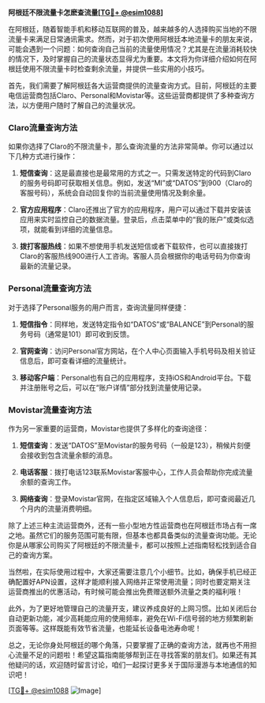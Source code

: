**阿根廷不限流量卡怎麽查流量[[TG💪+ @esim1088](https://t.me/s/esim1088)]**

在阿根廷，随着智能手机和移动互联网的普及，越来越多的人选择购买当地的不限流量卡来满足日常通讯需求。然而，对于初次使用阿根廷本地流量卡的朋友来说，可能会遇到一个问题：如何查询自己当前的流量使用情况？尤其是在流量消耗较快的情况下，及时掌握自己的流量状态显得尤为重要。本文将为你详细介绍如何在阿根廷使用不限流量卡时检查剩余流量，并提供一些实用的小技巧。

首先，我们需要了解阿根廷各大运营商提供的流量查询方式。目前，阿根廷的主要电信运营商包括Claro、Personal和Movistar等。这些运营商都提供了多种查询方法，以方便用户随时了解自己的流量状况。

### Claro流量查询方法

如果你选择了Claro的不限流量卡，那么查询流量的方法非常简单。你可以通过以下几种方式进行操作：

1. **短信查询**：这是最直接也是最常用的方式之一。只需发送特定的代码到Claro的服务号码即可获取相关信息。例如，发送“MI”或“DATOS”到900（Claro的客服号码），系统会自动回复你的当前流量使用情况及剩余量。

2. **官方应用程序**：Claro还推出了官方的应用程序，用户可以通过下载并安装该应用来实时监控自己的数据流量。登录后，点击菜单中的“我的账户”或类似选项，就能看到详细的流量信息。

3. **拨打客服热线**：如果不想使用手机发送短信或者下载软件，也可以直接拨打Claro的客服热线900进行人工咨询。客服人员会根据你的电话号码为你查询最新的流量记录。

### Personal流量查询方法

对于选择了Personal服务的用户而言，查询流量同样便捷：

1. **短信指令**：同样地，发送特定指令如“DATOS”或“BALANCE”到Personal的服务号码（通常是101）即可收到反馈。

2. **官网查询**：访问Personal官方网站，在个人中心页面输入手机号码及相关验证信息后，即可查看详细的流量统计。

3. **移动客户端**：Personal也有自己的应用程序，支持iOS和Android平台。下载并注册账号之后，可以在“账户详情”部分找到流量使用记录。

### Movistar流量查询方法

作为另一家重要的运营商，Movistar也提供了多样化的查询途径：

1. **短信查询**：发送“DATOS”至Movistar的服务号码（一般是123），稍候片刻便会接收到包含流量余额的消息。

2. **电话客服**：拨打电话123联系Movistar客服中心，工作人员会帮助你完成流量余额的查询工作。

3. **网络查询**：登录Movistar官网，在指定区域输入个人信息后，即可查阅最近几个月内的流量消费明细。

除了上述三种主流运营商外，还有一些小型地方性运营商也在阿根廷市场占有一席之地。虽然它们的服务范围可能有限，但基本也都具备类似的流量查询功能。无论你是从哪家公司购买了阿根廷的不限流量卡，都可以按照上述指南轻松找到适合自己的查询方案。

当然啦，在实际使用过程中，大家还需要注意几个小细节。比如，确保手机已经正确配置好APN设置，这样才能顺利接入网络并正常使用流量；同时也要定期关注运营商推出的优惠活动，有时候可能会推出免费赠送额外流量之类的福利哦！

此外，为了更好地管理自己的流量开支，建议养成良好的上网习惯。比如关闭后台自动更新功能，减少高耗能应用的使用频率，避免在Wi-Fi信号弱的地方频繁刷新页面等等。这样既能有效节省流量，也能延长设备电池寿命呢！

总之，无论你身处阿根廷的哪个角落，只要掌握了正确的查询方法，就再也不用担心流量不足的问题啦！希望这篇指南能够帮到正在寻找答案的朋友们。如果还有其他疑问的话，欢迎随时留言讨论，咱们一起探讨更多关于国际漫游与本地通信的知识吧！

[[TG💪+ @esim1088](https://t.me/s/esim1088) ![Image](https://i.postimg.cc/4NQfJmqS/Snipaste-2025-05-13-00-14-12.png)]